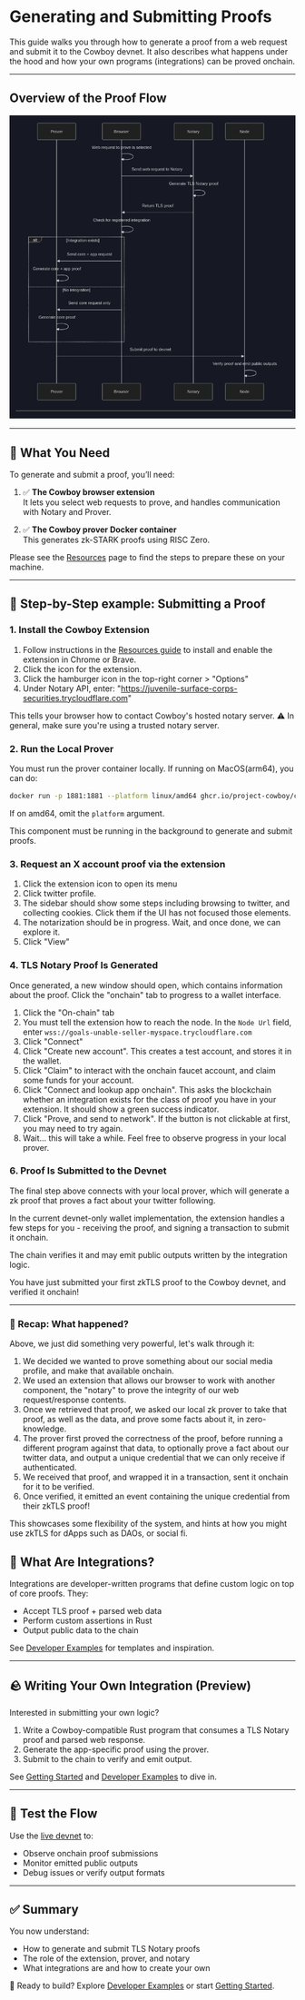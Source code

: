 # Generating and Submitting Proofs

This guide walks you through how to generate a proof from a web request and submit it to the Cowboy devnet. It also describes what happens under the hood and how your own programs (integrations) can be proved onchain.

---

## Overview of the Proof Flow

![My Test Image](./wMOef6uzHX9T.png)

---

## 🔧 What You Need

To generate and submit a proof, you’ll need:

1. ✅ **The Cowboy browser extension**\
   It lets you select web requests to prove, and handles communication with Notary and Prover.

2. ✅ **The Cowboy prover Docker container**\
   This generates zk-STARK proofs using RISC Zero.

Please see the [Resources](./resources.md) page to find the steps to prepare these on your machine.

---

## 🪼 Step-by-Step example: Submitting a Proof

### 1. Install the Cowboy Extension

1. Follow instructions in the [Resources guide](./resources.md) to install and enable the extension in Chrome or Brave.
2. Click the icon for the extension.
3. Click the hamburger icon in the top-right corner > "Options"
4. Under Notary API, enter: "https://juvenile-surface-corps-securities.trycloudflare.com"

This tells your browser how to contact Cowboy's hosted notary server. ⚠️ In general, make sure you're using a trusted notary server.

### 2. Run the Local Prover

You must run the prover container locally. If running on MacOS(arm64), you can do:

```bash
docker run -p 1881:1881 --platform linux/amd64 ghcr.io/project-cowboy/cowboy-prover:latest --node-url wss://goals-unable-seller-myspace.trycloudflare.com
```

If on amd64, omit the `platform` argument.

This component must be running in the background to generate and submit proofs.

### 3. Request an X account proof via the extension
1. Click the extension icon to open its menu
2. Click twitter profile.
3. The sidebar should show some steps including browsing to twitter, and collecting cookies. Click them if the UI has not focused those elements.
4. The notarization should be in progress. Wait, and once done, we can explore it.
5. Click "View"

### 4. TLS Notary Proof Is Generated

Once generated, a new window should open, which contains information about the proof. Click the "onchain" tab to progress to a wallet interface.

1. Click the "On-chain" tab
2. You must tell the extension how to reach the node. In the `Node Url` field, enter `wss://goals-unable-seller-myspace.trycloudflare.com`
2. Click "Connect"
3. Click "Create new account". This creates a test account, and stores it in the wallet.
4. Click "Claim" to interact with the onchain faucet account, and claim some funds for your account.
5. Click "Connect and lookup app onchain". This asks the blockchain whether an integration exists for the class of proof you have in your extension. It should show a green success indicator.
6. Click "Prove, and send to network". If the button is not clickable at first, you may need to try again.
7. Wait... this will take a while. Feel free to observe progress in your local prover.

### 6. Proof Is Submitted to the Devnet

The final step above connects with your local prover, which will generate a zk proof that proves a fact about your twitter following.

In the current devnet-only wallet implementation, the extension handles a few steps for you - receiving the proof, and signing a transaction to submit it onchain.

The chain verifies it and may emit public outputs written by the integration logic.

You have just submitted your first zkTLS proof to the Cowboy devnet, and verified it onchain!

---

### 🧬 Recap: What happened?

Above, we just did something very powerful, let's walk through it:

1. We decided we wanted to prove something about our social media profile, and make that available onchain.
2. We used an extension that allows our browser to work with another component, the "notary" to prove the integrity of our web request/response contents.
3. Once we retrieved that proof, we asked our local zk prover to take that proof, as well as the data, and prove some facts about it, in zero-knowledge.
4. The prover first proved the correctness of the proof, before running a different program against that data, to optionally prove a fact about our twitter data, and output a unique credential that we can only receive if authenticated.
5. We received that proof, and wrapped it in a transaction, sent it onchain for it to be verified.
6. Once verified, it emitted an event containing the unique credential from their zkTLS proof!

This showcases some flexibility of the system, and hints at how you might use zkTLS for dApps such as DAOs, or social fi.

## 🧠 What Are Integrations?

Integrations are developer-written programs that define custom logic on top of core proofs. They:

- Accept TLS proof + parsed web data
- Perform custom assertions in Rust
- Output public data to the chain

See [Developer Examples](./example-integrations.md) for templates and inspiration.

---

## 🪨 Writing Your Own Integration (Preview)

Interested in submitting your own logic?

1. Write a Cowboy-compatible Rust program that consumes a TLS Notary proof and parsed web response.
2. Generate the app-specific proof using the prover.
3. Submit to the chain to verify and emit output.

See [Getting Started](./getting-started.md) and [Developer Examples](./example-integrations.md) to dive in.

---

## 🧪 Test the Flow

Use the [live devnet](https://polkadot.js.org/apps/?rpc=wss%3A%2F%2Fallergy-discrimination-croatia-hurricane.trycloudflare.co) to:

- Observe onchain proof submissions
- Monitor emitted public outputs
- Debug issues or verify output formats

---

## ✅ Summary

You now understand:

- How to generate and submit TLS Notary proofs
- The role of the extension, prover, and notary
- What integrations are and how to create your own

🔗 Ready to build? Explore [Developer Examples](./example-integrations.md) or start [Getting Started](./getting-started.md).
